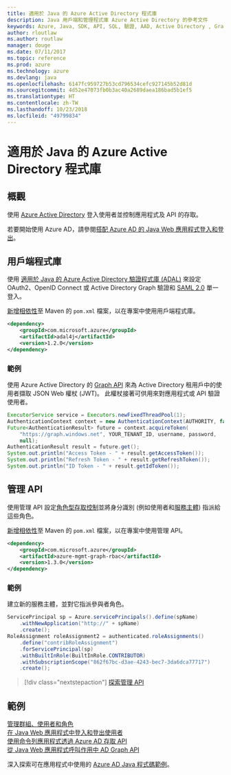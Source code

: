 ```yaml
---
title: 適用於 Java 的 Azure Active Directory 程式庫
description: Java 用戶端和管理程式庫 Azure Active Directory 的參考文件
keywords: Azure, Java, SDK, API, SQL, 驗證, AAD, Active Directory , Graph, OAuth 2.0
author: rloutlaw
ms.author: routlaw
manager: douge
ms.date: 07/11/2017
ms.topic: reference
ms.prod: azure
ms.technology: azure
ms.devlang: java
ms.openlocfilehash: 6147fc959727b53cd796534cefc927145b52d81d
ms.sourcegitcommit: 4d52e47073fb0b3ac40a2689daea186bad5b1ef5
ms.translationtype: HT
ms.contentlocale: zh-TW
ms.lasthandoff: 10/23/2018
ms.locfileid: "49799834"
---
```

# <a name="azure-active-directory-libraries-for-java"></a>適用於 Java 的 Azure Active Directory 程式庫

## <a name="overview"></a>概觀

使用 [Azure Active Directory](/azure/active-directory/active-directory-whatis) 登入使用者並控制應用程式及 API 的存取。

若要開始使用 Azure AD，請參閱[搭配 Azure AD 的 Java Web 應用程式登入和登出](/azure/active-directory/develop/active-directory-devquickstarts-webapp-java)。

## <a name="client-library"></a>用戶端程式庫

使用 [適用於 Java 的 Azure Active Directory 驗證程式庫 (ADAL)](https://github.com/AzureAD/azure-activedirectory-library-for-java) 來設定 OAuth2、OpenID Connect 或 Active Directory Graph 驗證和 [SAML 2.0](https://docs.microsoft.com/azure/active-directory/develop/active-directory-saml-protocol-reference) 單一登入。

[新增相依性](https://maven.apache.org/guides/getting-started/index.html#How_do_I_use_external_dependencies)至 Maven 的 `pom.xml` 檔案，以在專案中使用用戶端程式庫。

```XML
<dependency>
    <groupId>com.microsoft.azure</groupId>
    <artifactId>adal4j</artifactId>
    <version>1.2.0</version>
</dependency>
```   

### <a name="example"></a>範例

使用 Azure Active Directory 的 [Graph API](https://docs.microsoft.com/azure/active-directory/develop/active-directory-graph-api) 來為 Active Directory 租用戶中的使用者擷取 JSON Web 權杖 (JWT)。 此權杖接著可供用來對應用程式或 API 驗證使用者。

```java
ExecutorService service = Executors.newFixedThreadPool(1);
AuthenticationContext context = new AuthenticationContext(AUTHORITY, false, service);
Future<AuthenticationResult> future = context.acquireToken(
    "https://graph.windows.net", YOUR_TENANT_ID, username, password,
    null);
AuthenticationResult result = future.get();
System.out.println("Access Token - " + result.getAccessToken());
System.out.println("Refresh Token - " + result.getRefreshToken());
System.out.println("ID Token - " + result.getIdToken());
```

## <a name="management-api"></a>管理 API

使用管理 API 設定[角色型存取控制](/azure/active-directory/role-based-access-control-what-is)並將身分識別 (例如使用者和[服務主體](https://docs.microsoft.com/azure/active-directory/develop/active-directory-application-objects)) 指派給這些角色。 

[新增相依性](https://maven.apache.org/guides/getting-started/index.html#How_do_I_use_external_dependencies)至 Maven 的 `pom.xml` 檔案，以在專案中使用管理 API。

```XML
<dependency>
    <groupId>com.microsoft.azure</groupId>
    <artifactId>azure-mgmt-graph-rbac</artifactId>
    <version>1.3.0</version>
</dependency>
```

### <a name="example"></a>範例 

建立新的服務主體，並對它指派參與者角色。

```java
ServicePrincipal sp = Azure.servicePrincipals().define(spName)
    .withNewApplication("http://" + spName)
    .create();
RoleAssignment roleAssignment2 = authenticated.roleAssignments()
    .define("contribRoleAssignment")
    .forServicePrincipal(sp)
    .withBuiltInRole(BuiltInRole.CONTRIBUTOR)
    .withSubscriptionScope("862f67bc-d3ae-4243-bec7-3da6dca77717")
    .create();
```

> [!div class="nextstepaction"]
> [探索管理 API](/java/api/overview/azure/activedirectory/management)


## <a name="samples"></a>範例

[管理群組、使用者和角色](https://github.com/Azure-Samples/aad-java-manage-users-groups-and-roles)    
[在 Java Web 應用程式中登入和登出使用者](https://github.com/Azure-Samples/active-directory-java-webapp-openidconnect)    
[使用命令列應用程式透過 Azure AD 存取 API](https://github.com/Azure-Samples/active-directory-java-native-headless)   
[從 Java Web 應用程式呼叫作用中 AD Graph API](https://github.com/Azure-Samples/active-directory-java-webapp-openidconnect)  

深入探索可在應用程式中使用的 [Azure AD Java 程式碼範例](https://azure.microsoft.com/en-us/resources/samples/?term=active+directory&platform=java)。
